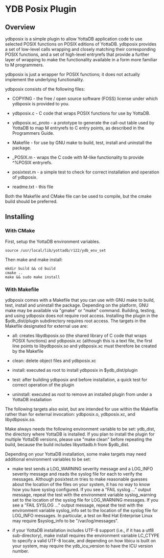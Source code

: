 # YDB Posix Plugin

## Overview

ydbposix is a simple plugin to allow YottaDB application code to use selected POSIX functions on POSIX editions of YottaDB. ydbposix provides a set of low-level calls wrapping and closely matching their corresponding POSIX functions, and a set of high-level entryrefs that provide a further layer of wrapping to make the functionality available in a form more familiar to M programmers.

ydbposix is just a wrapper for POSIX functions; it does not actually implement the underlying functionality.

ydbposix consists of the following files:

- COPYING - the free / open source software (FOSS) license under which ydbposix is provided to you.

- ydbposix.c - C code that wraps POSIX functions for use by YottaDB.

- ydbposix.xc\_proto - a prototype to generate the call-out table used by YottaDB to map M entryrefs to C entry points, as described in the Programmers Guide.

- Makefile - for use by GNU make to build, test, install and uninstall the package.

- \_POSIX.m - wraps the C code with M-like functionality to provide ^%POSIX entryrefs.

- posixtest.m - a simple test to check for correct installation and operation of ydbposix.

- readme.txt - this file



Both the Makefile and CMake file can be used to compile, but the cmake build should be preferred.

## Installing

### With CMake

First, setup the YottaDB environment variables.

```
source /usr/local/lib/yottadb/r122/ydb_env_set
```

Then make and make install:

```
mkdir build && cd build
cmake ..
make && sudo make install
```

### With Makefile

ydbposix comes with a Makefile that you can use with GNU make to build, test, install and uninstall the package. Depending on the platform, GNU make may be available via "gmake" or "make" command. Building, testing, and using ydbposix does not require root access.  Installing the plugin in the $ydb\_dist/plugin subdirectory requires root access. The targets in the Makefile designated for external use are:

- all: creates libydbposix.so (the shared library of C code that wraps POSIX functions) and ydbposix.xc (although this is a text file, the first line points to libydbposix.so and ydbposix.xc must therefore be created by the Makefile

- clean: delete object files and ydbposix.xc

- install: executed as root to install ydbposix in $ydb\_dist/plugin

- test: after building ydbposix and before installation, a quick test for correct operation of the plugin

- uninstall: executed as root to remove an installed plugin from under a YottaDB installation

The following targets also exist, but are intended for use within the Makefile rather than for external invocation: ydbposix.o, ydbposix.xc, and libydbposix.so.

Make always needs the following environment variable to be set: ydb\_dist, the directory where YottaDB is installed. If you plan to install the plugin for multiple YottaDB versions, please use "make clean" before repeating the build, because the build includes libyottadb.h from $ydb\_dist.

Depending on your YottaDB installation, some make targets may need additional environment variables to be set:

- make test sends a LOG\_WARNING severity message and a LOG\_INFO severity message and reads the syslog file for each to verify the messages. Although posixtest.m tries to make reasonable guesses about the location of the files on your system, it has no way to know how you have syslog configured. If you see a "FAIL syslog ..." output message, repeat the test with the environment variable syslog\_warning set to the location of the syslog file for LOG\_WARNING messages. If you see a "FAIL SYSLOG ..." output message, repeat the test with the environment variable syslog\_info set to the location of the syslog file for LOG\_INFO messages. In particular, a test on Red Hat Enterprise Linux may require $syslog\_info to be "/var/log/messages".

- if your YottaDB installation includes UTF-8 support (i.e., if it has a utf8 sub-directory), make install requires the environment variable LC\_CTYPE to specify a valid UTF-8 locale, and depending on how libicu is built on your system, may require the ydb\_icu\_version to have the ICU version number.
